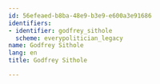 ```yaml
---
id: 56efeaed-b8ba-48e9-b3e9-e600a3e91686
identifiers:
- identifier: godfrey_sithole
  scheme: everypolitician_legacy
name: Godfrey Sithole
lang: en
title: Godfrey Sithole

---
```

